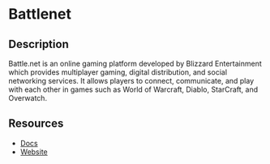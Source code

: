 # Battlenet

## Description
Battle.net is an online gaming platform developed by Blizzard Entertainment which provides multiplayer gaming, digital distribution, and social networking services. It allows players to connect, communicate, and play with each other in games such as World of Warcraft, Diablo, StarCraft, and Overwatch.

## Resources
* [Docs](https://develop.battle.net/documentation)
* [Website](battlenet.com)